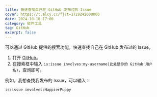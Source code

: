 ```yaml
---
title: 快速查找自己在 GitHub 发布过的 Issue
cover: https://t.alcy.cc/fj?t=1729242000000
date: 2024-10-18 17:00
category: 软件工具
tag: GitHub
excerpt: false
---
```


可以通过 GitHub 提供的搜索功能，快速查找自己在 GitHub 发布过的 Issue。

1. 打开 [GitHub](https://github.com/)。
2. 在搜索框中输入 `is:issue involves:my-username(此处是你的 GitHub 用户名)`，查询即可。

例如，我想查找我发布的 Issue，可以输入：

```txt
is:issue involves:HappierPuppy
```
